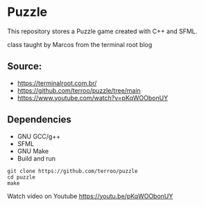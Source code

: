 # Puzzle

This repository stores a Puzzle game created with C++ and SFML.


class taught by Marcos from the terminal root blog

## Source:
- https://terminalroot.com.br/
- https://github.com/terroo/puzzle/tree/main
- https://www.youtube.com/watch?v=pKqWOObonUY

## Dependencies
- GNU GCC/g++
- SFML
- GNU Make
- Build and run

```shell
git clone https://github.com/terroo/puzzle
cd puzzle
make
```

Watch video on Youtube
https://youtu.be/pKqWOObonUY 
